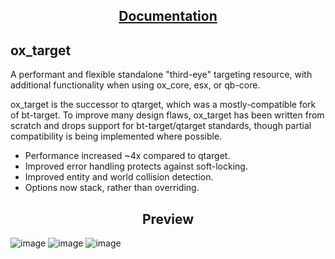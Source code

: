 <div align='center'><h2><a href='https://overextended.github.io/docs/ox_target/'>Documentation</a></h2></div>

## ox_target

A performant and flexible standalone "third-eye" targeting resource, with additional functionality when using ox_core, esx, or qb-core.

ox_target is the successor to qtarget, which was a mostly-compatible fork of bt-target.
To improve many design flaws, ox_target has been written from scratch and drops support for bt-target/qtarget standards, though partial compatibility is being implemented where possible.

- Performance increased ~4x compared to qtarget.
- Improved error handling protects against soft-locking.
- Improved entity and world collision detection.
- Options now stack, rather than overriding.

<div align='center'><h2>Preview</h2></div>

![image](https://github.com/thesevenq/ox_target/assets/59538879/68eeb3f8-6539-4e81-9dcb-1fbbfc06d092)
![image](https://github.com/thesevenq/ox_target/assets/59538879/606f9d32-9413-45e7-b50f-55d35a06570a)
![image](https://github.com/thesevenq/ox_target/assets/59538879/fab8906f-7c80-408e-b9a9-a28e4e51e421)


